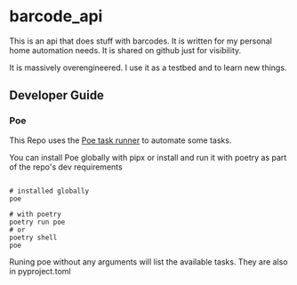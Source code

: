 # barcode_api

This is an api that does stuff with barcodes. It is written for my personal home automation needs. It is shared on github just for visibility.

It is massively overengineered. I use it as a testbed and to learn new things.

## Developer Guide

### Poe

This Repo uses the [Poe task runner](https://github.com/nat-n/poethepoet?tab=readme-ov-file) to automate some tasks.

You can install Poe globally with pipx or install and run it with poetry as part of the repo's dev requirements

```shell

# installed globally
poe

# with poetry
poetry run poe
# or
poetry shell
poe
```

Runing poe without any arguments will list the available tasks. They are also in pyproject.toml

